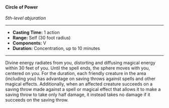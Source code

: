 #### Circle of Power
*5th-level abjuration*
___
- **Casting Time:** 1 action
- **Range:** Self (30 foot radius)
- **Components:** V
- **Duration:** Concentration, up to 10 minutes
___
Divine energy radiates from you, distorting and diffusing magical energy within 30 feet of you. Until the spell ends, the sphere moves with you, centered on you. For the duration, each friendly creature in the area (including you) has advantage on saving throws against spells and other magical effects. Additionally, when an affected creature succeeds on a saving throw made against a spell or magical effect that allows it to make a saving throw to take only half damage, it instead takes no damage if it succeeds on the saving throw.